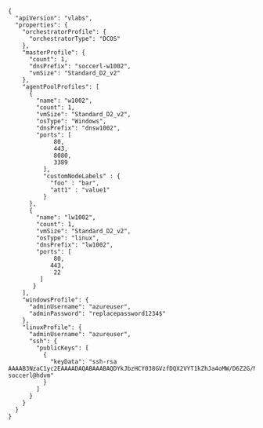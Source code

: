     {
      "apiVersion": "vlabs",
      "properties": {
        "orchestratorProfile": {
          "orchestratorType": "DCOS"
        },
        "masterProfile": {
          "count": 1,
          "dnsPrefix": "soccerl-w1002",
          "vmSize": "Standard_D2_v2"
        },
        "agentPoolProfiles": [
          {
            "name": "w1002",
            "count": 1,
            "vmSize": "Standard_D2_v2",
            "osType": "Windows",
            "dnsPrefix": "dnsw1002",
            "ports": [
                 80,
                 443,
                 8080,
                 3389
              ],
              "customNodeLabels" : {
                "foo" : "bar",
                "att1" : "value1"
              }
          },
          {
            "name": "lw1002",
            "count": 1,
            "vmSize": "Standard_D2_v2",
            "osType": "linux",
            "dnsPrefix": "lw1002",
            "ports": [
                 80,
                443,
                 22
             ]
           }
        ],
        "windowsProfile": {
          "adminUsername": "azureuser",
          "adminPassword": "replacepassword1234$"
        },
        "linuxProfile": {
          "adminUsername": "azureuser",
          "ssh": {
            "publicKeys": [
              {
                "keyData": "ssh-rsa AAAAB3NzaC1yc2EAAAADAQABAAABAQDYkJbzHCY038GVzfDQX2VYT1kZhJa4oMW/D6Z2G/NEoKeB3K/zUux95w7HtdYaq3RXNxk2dMtJv27QOUmOuPpdVWCKjwi03XvhRwHwuwlkJVRb4DLgoK7QPG+j04KtPSsgOj8Qd+ljXwHB2Zpz2kFifVF1D8mcEpRWZvxhpYSt6Ze2yqdxkffq3wddJuXskGsTSYTOcBzLwGcr4c9+kA3S8fnoAW0LRyXyOvB8v0YKqIJ8t3J/g4Lj3iCGIwOWraJ2EwnpOsAzhxgBRbiWflG/cHhxDlQsOYIbJcCfb7cSkow0Qcrff/gwzBtNCuANowDeGjyL/fzu9NrSQZZzgEdf soccerl@hdvm"
              }
            ]
          }
        }
      }
    }
